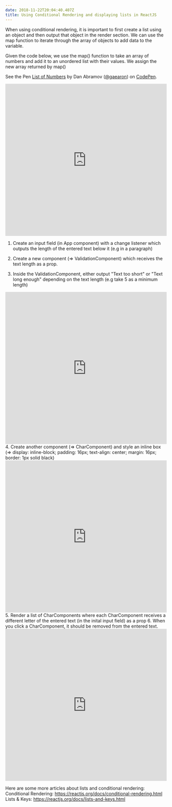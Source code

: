 ```yaml
---
date: 2018-11-22T20:04:40.407Z
title: Using Conditional Rendering and displaying lists in ReactJS
---
```


When using conditional rendering, it is important to first create a list using an object and then output that object in the render section.  We can use the map function to iterate through the array of objects to add data to the variable.

Given the code below, we use the map() function to take an array of numbers and add it to an unordered list with their values. We assign the new array returned by map()
<p data-height="265" data-theme-id="0" data-slug-hash="GjPyQr" data-default-tab="js,result" data-user="gaearon" data-pen-title="List of Numbers" class="codepen">See the Pen <a href="https://codepen.io/gaearon/pen/GjPyQr/">List of Numbers</a> by Dan Abramov (<a href="https://codepen.io/gaearon">@gaearon</a>) on <a href="https://codepen.io">CodePen</a>.</p>
<script async src="https://static.codepen.io/assets/embed/ei.js"></script>
<iframe width="100%" height="475" src="https://stackblitz.com/edit/react-rqdprk?embed=1&file=index.js" frameborder="0"></iframe> 

1. Create an input field (in App component) with a change listener which outputs the length of the entered text below it (e.g in a paragraph)
2. Create a new component (=> ValidationComponent) which receives the text length as a prop.
 
3. Inside the ValidationComponent, either output "Text too short" or "Text long enough" depending on the text length (e.g take 5 as a minimum length)
<iframe width="100%" height="475" src="https://stackblitz.com/edit/react-rqdprk?embed=1&file=Components/Validation.js" frameborder="0"></iframe>
4. Create another component (=> CharComponent) and style an inline box (=> display: inline-block; padding: 16px; text-align: center; margin: 16px; border: 1px solid black)
<iframe width="100%" height="475" src="https://stackblitz.com/edit/react-rqdprk?embed=1&file=Components/Char.js" frameborder="0"></iframe> 
5. Render a list of CharComponents where each CharComponent receives a different letter of the entered text (in the inital input field) as a prop
6. When you click a CharComponent, it should be removed from the entered text.

<iframe width="100%" height="475" src="https://stackblitz.com/edit/react-rqdprk?embed=1&file=App.js" frameborder="0"></iframe>

Here are some more articles about lists and conditional rendering:
Conditional Rendering: https://reactjs.org/docs/conditional-rendering.html
Lists & Keys: https://reactjs.org/docs/lists-and-keys.html




